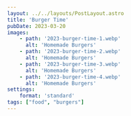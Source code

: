 ```yaml
---
layout: ../../layouts/PostLayout.astro
title: 'Burger Time'
pubDate: 2023-03-20
images:
    - path: '2023-burger-time-1.webp'
      alt: 'Homemade Burgers'
    - path: '2023-burger-time-2.webp'
      alt: 'Homemade Burgers'
    - path: '2023-burger-time-3.webp'
      alt: 'Homemade Burgers'
    - path: '2023-burger-time-4.webp'
      alt: 'Homemade Burgers'
settings:
    format: 'standard'
tags: ["food", "burgers"]
---
```

